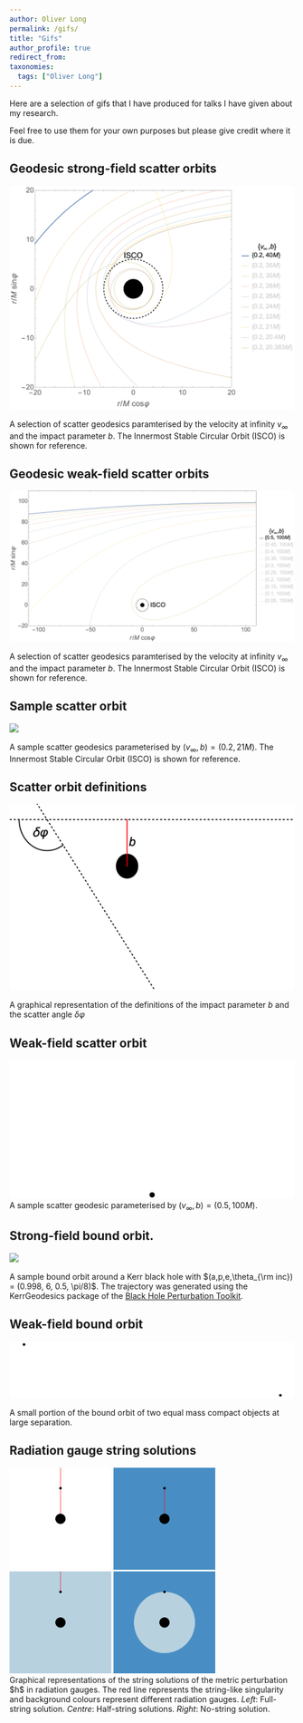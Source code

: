 ```yaml
---
author: Oliver Long
permalink: /gifs/
title: "Gifs"
author_profile: true
redirect_from: 
taxonomies:
  tags: ["Oliver Long"]
---
```


Here are a selection of gifs that I have produced for talks I have given about my research. 

Feel free to use them for your own purposes but please give credit where it is due.

Geodesic strong-field scatter orbits
-----

![](/images/ScatterOrbits.gif)

A selection of scatter geodesics paramterised by the velocity at infinity $v_\infty$ and the impact parameter $b$. The Innermost Stable Circular Orbit (ISCO) is shown for reference.

Geodesic weak-field scatter orbits
-----

![](/images/ScatterOrbitsb.gif)

A selection of scatter geodesics paramterised by the velocity at infinity $v_\infty$ and the impact parameter $b$. The Innermost Stable Circular Orbit (ISCO) is shown for reference.

Sample scatter orbit
-----

![](/images/ScatterPaper.gif)

A sample scatter geodesics parameterised by $(v_\infty,b)=(0.2,21M)$. The Innermost Stable Circular Orbit (ISCO) is shown for reference.

Scatter orbit definitions
-----

![](/images/ImpactParamScattAngleDef.gif)

A graphical representation of the definitions of the impact parameter $b$ and the scatter angle $\delta\varphi$

Weak-field scatter orbit
-----

![](/images/PMScatter.gif)
A sample scatter geodesic parameterised by $(v_\infty,b)=(0.5,100M)$.

Strong-field bound orbit.
-----

![](/images/BoundOrbit.gif)

A sample bound orbit around a Kerr black hole with $(a,p,e,\theta_{\rm inc}) = (0.998, 6, 0.5, \pi/8)$. The trajectory was generated using the KerrGeodesics package of the [Black Hole Perturbation Toolkit](https://bhptoolkit.org/).


Weak-field bound orbit
-----

![](/images/PNPMOrbit.gif)

A small portion of the bound orbit of two equal mass compact objects at large separation.


Radiation gauge string solutions
-----

<img src="/images/String.gif" width="180"/>
<img src="/images/HalfStringIn.gif" width="180"/>
<img src="/images/HalfStringOut.gif" width="180"/>
<img src="/images/NoString.gif" width="180"/>
<br>Graphical representations of the string solutions of the metric perturbation $h$ in radiation gauges. The red line represents the string-like singularity and background colours represent different radiation gauges. <em>Left</em>: Full-string solution. <em>Centre</em>: Half-string solutions. <em>Right</em>: No-string solution.